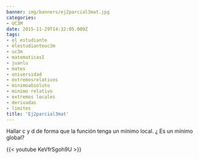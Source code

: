 ```yaml
---
banner: img/banners/ej2parcial3mat.jpg
categories:
- UC3M
date: 2015-11-29T14:32:05.000Z
tags:
- el estudiante
- elestudianteuc3m
- uc3m
- matematicasI
- juanlu
- mates
- universidad
- extremosrelativos
- minimoabsoluto
- minimo relativo
- extremos locales
- derivadas
- limites
title: 'Ej2parcial3mat'
---
```


Hallar c y d de forma que la función tenga un mínimo local. ¿ Es un mínimo global?

{{< youtube KeVfrSgoh9U >}}
